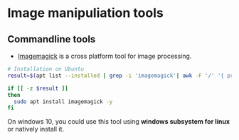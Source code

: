 # Image manipuliation tools

## Commandline tools

* [Imagemagick](https://imagemagick.org/index.php) is a cross platform tool for image processing.

```Bash
# Installation on Ubuntu
result=$(apt list --installed | grep -i 'imagemagick'| awk -F '/' '{ print $1 }' | head -n 1)

if [[ -z $result ]]
then
  sudo apt install imagemagick -y
fi
```

On windows 10, you could use this tool using **windows subsystem for linux** or natively install it.
